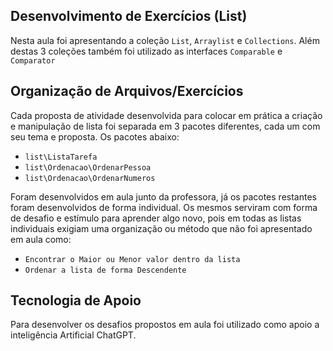 ## Desenvolvimento de Exercícios (List)
Nesta aula foi apresentando a coleção `List`, `Arraylist` e `Collections`. Além destas 3 coleções também foi utilizado as interfaces `Comparable` e `Comparator`

## Organização de Arquivos/Exercícios

Cada proposta de atividade desenvolvida para colocar em prática a criação e manipulação de lista foi separada em 3 pacotes diferentes, cada um com seu tema e proposta. Os pacotes abaixo:

- `list\ListaTarefa`
- `list\Ordenacao\OrdenarPessoa`
- `list\Ordenacao\OrdenarNumeros` 

Foram desenvolvidos em aula junto da professora, já os pacotes restantes foram desenvolvidos de forma individual. Os mesmos serviram com forma de desafio e estímulo para aprender algo novo, pois em todas as listas individuais exigiam uma organização ou método que não foi apresentado em aula como:

- `Encontrar o Maior ou Menor valor dentro da lista`
- `Ordenar a lista de forma Descendente`

## Tecnologia de Apoio

Para desenvolver os desafios propostos em aula foi utilizado como apoio a inteligência Artificial ChatGPT.

